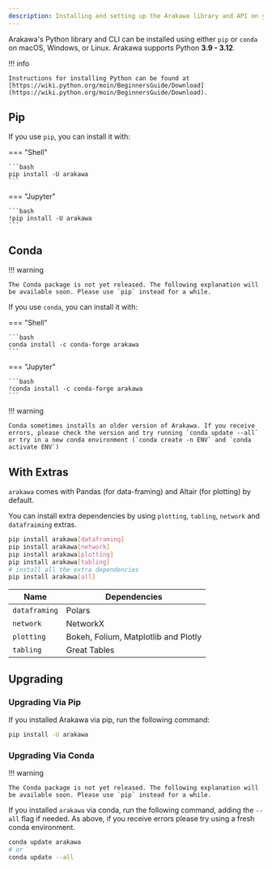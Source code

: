 ```yaml
---
description: Installing and setting up the Arakawa library and API on your device
---
```


Arakawa's Python library and CLI can be installed using either `pip` or `conda` on macOS, Windows, or Linux. Arakawa supports Python **3.9 - 3.12**.

!!! info

    Instructions for installing Python can be found at [https://wiki.python.org/moin/BeginnersGuide/Download](https://wiki.python.org/moin/BeginnersGuide/Download).

## Pip

If you use `pip`, you can install it with:

=== "Shell"

    ```bash
    pip install -U arakawa
    ```

=== "Jupyter"

    ```bash
    !pip install -U arakawa
    ```

## Conda

!!! warning

    The Conda package is not yet released. The following explanation will be available soon. Please use `pip` instead for a while.

If you use `conda`, you can install it with:

=== "Shell"

    ```bash
    conda install -c conda-forge arakawa
    ```

=== "Jupyter"

    ```bash
    !conda install -c conda-forge arakawa
    ```

!!! warning

    Conda sometimes installs an older version of Arakawa. If you receive errors, please check the version and try running `conda update --all` or try in a new conda environment (`conda create -n ENV` and `conda activate ENV`)

## With Extras

`arakawa` comes with Pandas (for data-framing) and Altair (for plotting) by default.

You can install extra dependencies by using `plotting`, `tabling`, `network` and `datafraiming` extras.

```bash
pip install arakawa[dataframing]
pip install arakawa[network]
pip install arakawa[plotting]
pip install arakawa[tabling]
# install all the extra dependencies
pip install arakawa[all]
```

| Name          | Dependencies                         |
| ------------- | ------------------------------------ |
| `dataframing` | Polars                               |
| `network`     | NetworkX                             |
| `plotting`    | Bokeh, Folium, Matplotlib and Plotly |
| `tabling`     | Great Tables                         |

## Upgrading

### Upgrading Via Pip

If you installed Arakawa via pip, run the following command:

```bash
pip install -U arakawa
```

### Upgrading Via Conda

!!! warning

    The Conda package is not yet released. The following explanation will be available soon. Please use `pip` instead for a while.

If you installed `arakawa` via conda, run the following command, adding the `--all` flag if needed. As above, if you receive errors please try using a fresh conda environment.

```bash
conda update arakawa
# or
conda update --all
```
